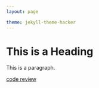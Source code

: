 ```yaml
---
layout: page

theme: jekyll-theme-hacker
---
```


<!DOCTYPE html>
<html>
<head>
<title>Page Title</title>
</head>
<body>

<h1>This is a Heading</h1>
<p>This is a paragraph.</p>

</body>
</html>

<a href="https://www.youtube.com/watch?v=IWou8g_Eeg4" target="_blank">code review</a>

